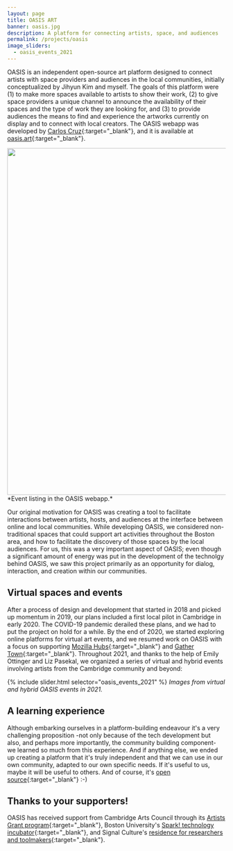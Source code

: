 ```yaml
---
layout: page
title: OASIS ART
banner: oasis.jpg
description: A platform for connecting artists, space, and audiences
permalink: /projects/oasis
image_sliders:
  - oasis_events_2021
---
```


OASIS is an independent open-source art platform designed to connect artists with space providers and audiences in the local communities, initially conceptualized by Jihyun Kim and myself. The goals of this platform were (1) to make more spaces available to artists to show their work, (2) to give space providers a unique channel to announce the availability of their spaces and the type of work they are looking for, and (3) to provide audiences the means to find and experience the artworks currently on display and to connect with local creators. The OASIS webapp was developed by [Carlos Cruz](https://www.carcruz.dev/){:target="_blank"}, and it is available at [oasis.art](https://oasis.art){:target="_blank"}.

<img img width="800" src="https://portfolio.andrescolubri.net/images/oasis-events-page.jpg" style="background:none; border:none; box-shadow:none">
*Event listing in the OASIS webapp.*

Our original motivation for OASIS was creating a tool to facilitate interactions between artists, hosts, and audiences at the interface between online and local communities. While developing OASIS, we considered non-traditional spaces that could support art activities throughout the Boston area, and how to facilitate the discovery of those spaces by the local audiences. For us, this was a very important aspect of OASIS; even though a significant amount of energy was put in the development of the technolgy behind OASIS, we saw this project primarily as an opportunity for dialog, interaction, and creation within our communities.

## Virtual spaces and events

After a process of design and development that started in 2018 and picked up momentum in 2019, our plans included a first local pilot in Cambridge in early 2020. The COVID-19 pandemic derailed these plans, and we had to put the project on hold for a while. By the end of 2020, we started exploring online platforms for virtual art events, and we resumed work on OASIS with a focus on supporting [Mozilla Hubs](hubs.mozilla.com/){:target="_blank"} and [Gather Town](https://www.gather.town/){:target="_blank"}. Throughout 2021, and thanks to the help of Emily Ottinger and Liz Pasekal, we organized a series of virtual and hybrid events involving artists from the Cambridge community and beyond:

{% include slider.html selector="oasis_events_2021" %}
*Images from virtual and hybrid OASIS events in 2021.*

## A learning experience

Although embarking ourselves in a platform-building endeavour it's a very challenging proposition -not only because of the tech development but also, and perhaps more importantly, the community building component- we learned so much from this experience. And if anything else, we ended up creating a platform that it's truly independent and that we can use in our own community, adapted to our own specific needs. If it's useful to us, maybe it will be useful to others. And of course, it's [open source](github.com/oasis-art-project){:target="_blank"} :-)

## Thanks to your supporters!

OASIS has received support from Cambridge Arts Council through its [Artists Grant program](https://www.cambridgema.gov/arts/programs/grants){:target="_blank"}, Boston University's [Spark! technology incubator](http://www.bu.edu/spark/){:target="_blank"}, and Signal Culture's [residence for researchers and toolmakers](http://signalculture.org/residency.html){:target="_blank"}.